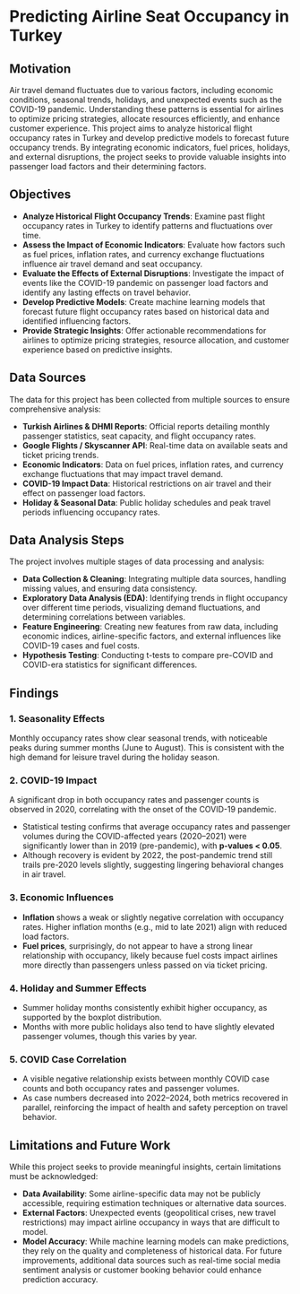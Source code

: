  # Predicting Airline Seat Occupancy in Turkey
## Motivation
Air travel demand fluctuates due to various factors, including economic conditions, seasonal trends, holidays, and unexpected events such as the COVID-19 pandemic. Understanding these patterns is essential for airlines to optimize pricing strategies, allocate resources efficiently, and enhance customer experience. This project aims to analyze historical flight occupancy rates in Turkey and develop predictive models to forecast future occupancy trends. By integrating economic indicators, fuel prices, holidays, and external disruptions, the project seeks to provide valuable insights into passenger load factors and their determining factors.
## Objectives
- **Analyze Historical Flight Occupancy Trends**: Examine past flight occupancy rates in Turkey to identify patterns and fluctuations over time.
- **Assess the Impact of Economic Indicators**: Evaluate how factors such as fuel prices, inflation rates, and currency exchange fluctuations influence air travel demand and seat occupancy.
- **Evaluate the Effects of External Disruptions**: Investigate the impact of events like the COVID-19 pandemic on passenger load factors and identify any lasting effects on travel behavior.
- **Develop Predictive Models**: Create machine learning models that forecast future flight occupancy rates based on historical data and identified influencing factors.
- **Provide Strategic Insights**: Offer actionable recommendations for airlines to optimize pricing strategies, resource allocation, and customer experience based on predictive insights.
## Data Sources
The data for this project has been collected from multiple sources to ensure comprehensive analysis:
- **Turkish Airlines & DHMI Reports**: Official reports detailing monthly passenger statistics, seat capacity, and flight occupancy rates.
- **Google Flights / Skyscanner API**: Real-time data on available seats and ticket pricing trends.
- **Economic Indicators**: Data on fuel prices, inflation rates, and currency exchange fluctuations that may impact travel demand.
- **COVID-19 Impact Data**: Historical restrictions on air travel and their effect on passenger load factors.
- **Holiday & Seasonal Data**: Public holiday schedules and peak travel periods influencing occupancy rates.
## Data Analysis Steps
The project involves multiple stages of data processing and analysis:
- **Data Collection & Cleaning**: Integrating multiple data sources, handling missing values, and ensuring data consistency.
- **Exploratory Data Analysis (EDA)**: Identifying trends in flight occupancy over different time periods, visualizing demand fluctuations, and determining correlations between variables.
- **Feature Engineering**: Creating new features from raw data, including economic indices, airline-specific factors, and external influences like COVID-19 cases and fuel costs.
- **Hypothesis Testing**: Conducting t-tests to compare pre-COVID and COVID-era statistics for significant differences.
## Findings
### 1. Seasonality Effects
Monthly occupancy rates show clear seasonal trends, with noticeable peaks during summer months (June to August). This is consistent with the high demand for leisure travel during the holiday season.
### 2. COVID-19 Impact
A significant drop in both occupancy rates and passenger counts is observed in 2020, correlating with the onset of the COVID-19 pandemic.
- Statistical testing confirms that average occupancy rates and passenger volumes during the COVID-affected years (2020–2021) were significantly lower than in 2019 (pre-pandemic), with **p-values < 0.05**.
- Although recovery is evident by 2022, the post-pandemic trend still trails pre-2020 levels slightly, suggesting lingering behavioral changes in air travel.
### 3. Economic Influences
- **Inflation** shows a weak or slightly negative correlation with occupancy rates. Higher inflation months (e.g., mid to late 2021) align with reduced load factors.
- **Fuel prices**, surprisingly, do not appear to have a strong linear relationship with occupancy, likely because fuel costs impact airlines more directly than passengers unless passed on via ticket pricing.
### 4. Holiday and Summer Effects
- Summer holiday months consistently exhibit higher occupancy, as supported by the boxplot distribution.
- Months with more public holidays also tend to have slightly elevated passenger volumes, though this varies by year.
### 5. COVID Case Correlation
- A visible negative relationship exists between monthly COVID case counts and both occupancy rates and passenger volumes.
- As case numbers decreased into 2022–2024, both metrics recovered in parallel, reinforcing the impact of health and safety perception on travel behavior.
## Limitations and Future Work
While this project seeks to provide meaningful insights, certain limitations must be acknowledged:
- **Data Availability**: Some airline-specific data may not be publicly accessible, requiring estimation techniques or alternative data sources.
- **External Factors**: Unexpected events (geopolitical crises, new travel restrictions) may impact airline occupancy in ways that are difficult to model.
- **Model Accuracy**: While machine learning models can make predictions, they rely on the quality and completeness of historical data.
For future improvements, additional data sources such as real-time social media sentiment analysis or customer booking behavior could enhance prediction accuracy.

